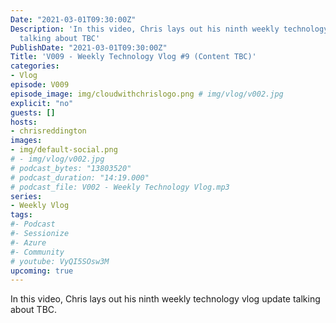 ```yaml
---
Date: "2021-03-01T09:30:00Z"
Description: 'In this video, Chris lays out his ninth weekly technology vlog update
  talking about TBC'
PublishDate: "2021-03-01T09:30:00Z"
Title: 'V009 - Weekly Technology Vlog #9 (Content TBC)'
categories:
- Vlog
episode: V009
episode_image: img/cloudwithchrislogo.png # img/vlog/v002.jpg
explicit: "no"
guests: []
hosts:
- chrisreddington
images:
- img/default-social.png
# - img/vlog/v002.jpg
# podcast_bytes: "13803520"
# podcast_duration: "14:19.000"
# podcast_file: V002 - Weekly Technology Vlog.mp3
series:
- Weekly Vlog
tags:
#- Podcast
#- Sessionize
#- Azure
#- Community
# youtube: VyQI5SOsw3M
upcoming: true
---
```

In this video, Chris lays out his ninth weekly technology vlog update talking about TBC.